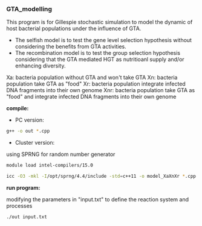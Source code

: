 ### GTA_modelling

This program is for Gillespie stochastic simulation to model the dynamic of host bacterial populations under the influence of GTA. 
* The selfish model is to test the gene level selection hypothesis without considering the benefits from GTA activities. 
* The recombination model is to test the group selection hypothesis considering that the GTA mediated HGT as nutritioanl supply and/or enhancing diversity. 


Xa: bacteria population without GTA and won't take GTA
Xn: bacteria population take GTA as "food"
Xr: bacteria population integrate infected DNA fragments into their own genome
Xnr: bacteria population take GTA as "food" and integrate infected DNA fragments into their own genome
 
 
**compile:** 

* PC version:
```bash
g++ -o out *.cpp 
```
* Cluster version:

using SPRNG for random number generator 

```bash
module load intel-compilers/15.0
```
 
```bash
icc -O3 -mkl -I/opt/sprng/4.4/include -std=c++11 -o model_XaXnXr *.cpp /opt/sprng/4.4/lib/libsprng.a
```

**run program:** 

modifying the parameters in "input.txt" to define the reaction system and processes
```bash
./out input.txt
```

